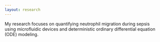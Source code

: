 ```yaml
---
layout: research
---
```


My research focuses on quantifying neutrophil migration during sepsis using microfluidic devices and deterministic ordinary differential equation (ODE) modeling. 
